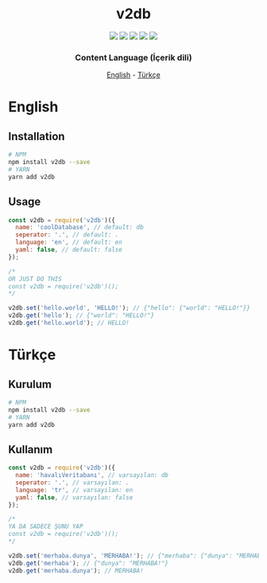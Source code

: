 <div align="center">
  <h1>v2db</h1>
  <img src="https://img.shields.io/github/stars/v30xy/v2db?style=flat-square" />
  <img src="https://img.shields.io/github/commit-activity/m/v30xy/v2db?style=flat-square" />
  <img src="https://img.shields.io/npm/v/v2db?style=flat-square" />
  <img src="https://img.shields.io/npm/dt/v2db?style=flat-square" />
  <img src="https://img.shields.io/github/license/v30xy/v2db?style=flat-square" />
  <h3>Content Language (İçerik dili)</h3>
  <p><a href="#english">English</a> - <a href="#turkish">Türkçe</a></p>
</div>

<div id="english">
  <h1>English</h1>
  <h2>Installation</h2>

```bash
# NPM
npm install v2db --save
# YARN
yarn add v2db
```

  <h2>Usage</h2>

```js
const v2db = require('v2db')({
  name: 'coolDatabase', // default: db
  seperator: '.', // default: .
  language: 'en', // default: en
  yaml: false, // default: false
});

/*
OR JUST DO THIS
const v2db = require('v2db')();
*/

v2db.set('hello.world', 'HELLO!'); // {"hello": {"world": "HELLO!"}}
v2db.get('hello'); // {"world": "HELLO!"}
v2db.get('hello.world'); // HELLO!
```

</div>

<div id="turkish">
  <h1>Türkçe</h1>

  <h2>Kurulum</h2>

```bash
# NPM
npm install v2db --save
# YARN
yarn add v2db
```

  <h2>Kullanım</h2>

```js
const v2db = require('v2db')({
  name: 'havalıVeritabanı', // varsayılan: db
  seperator: '.', // varsayılan: .
  language: 'tr', // varsayılan: en
  yaml: false, // varsayılan: false
});

/*
YA DA SADECE ŞUNU YAP
const v2db = require('v2db')();
*/

v2db.set('merhaba.dunya', 'MERHABA!'); // {"merhaba": {"dunya": "MERHABA!"}}
v2db.get('merhaba'); // {"dunya": "MERHABA!"}
v2db.get('merhaba.dunya'); // MERHABA!
```

</div>
